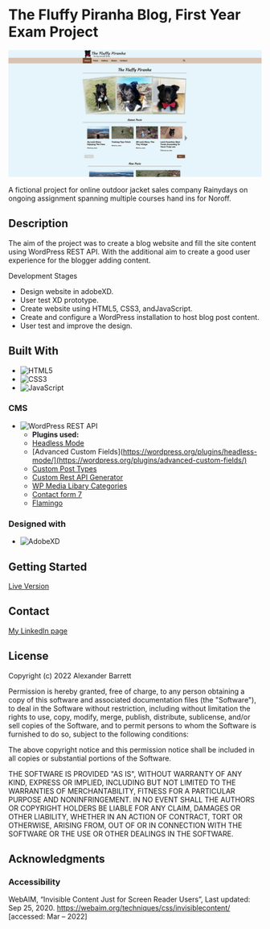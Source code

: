 # The Fluffy Piranha Blog, First Year Exam Project

![Homepage Preview](/report_documentation/site_preview.jpg)

A fictional project for online outdoor jacket sales company Rainydays on ongoing assignment spanning multiple courses hand ins for Noroff.

## Description

The aim of the project was to create a blog website and fill the site content using WordPress REST API. With the additional aim to create a good user experience for the blogger adding content.

Development Stages

- Design website in adobeXD.
- User test XD prototype.
- Create website using HTML5, CSS3, andJavaScript.
- Create and configure a WordPress installation to host blog post content.
- User test and improve the design.

## Built With

- ![HTML5](https://img.shields.io/badge/-HTML5-E34F26?logo=html5&logoColor=white&logoWidth=30&style=plastic)
- ![CSS3](https://img.shields.io/badge/-CSS3-1572B6?logo=css3&logoColor=white&logoWidth=30&style=plastic)
- ![JavaScript](https://img.shields.io/badge/-JavaScript-F7DF1E?logo=javascript&logoColor=white&logoWidth=30&style=plastic)

### CMS
- ![WordPress REST API](https://img.shields.io/badge/-WordPress%20REST%20API-21759B?logo=wordpress&logoColor=white&logoWidth=30&style=plastic)
  - **Plugins used:**
  - [Headless Mode](https://wordpress.org/plugins/headless-mode/)
  - [Advanced Custom Fields](https://wordpress.org/plugins/headless-mode/](https://wordpress.org/plugins/advanced-custom-fields/)
  - [Custom Post Types](https://wordpress.org/plugins/custom-post-type-ui/)
  - [Custom Rest API Generator](https://wordpress.org/plugins/wp-custom-rest-api-generator/)
  - [WP Media Libary Categories](https://wordpress.org/plugins/wp-media-library-categories/)
  - [Contact form 7](https://wordpress.org/plugins/contact-form-7/)
  - [Flamingo](https://wordpress.org/plugins/flamingo/)


### Designed with

- ![AdobeXD](https://img.shields.io/badge/-Adobe%20XD-FF61F6?logo=adobe%20xd&logoColor=white&logoWidth=30&style=plastic)

## Getting Started

[Live Version](https://deft-scone-ef0e91.netlify.app/index.html)

## Contact

[My LinkedIn page](https://www.linkedin.com/in/alexander-barrett-64568a47/)

## License

Copyright (c) 2022 Alexander Barrett

Permission is hereby granted, free of charge, to any person obtaining a copy
of this software and associated documentation files (the "Software"), to deal
in the Software without restriction, including without limitation the rights
to use, copy, modify, merge, publish, distribute, sublicense, and/or sell
copies of the Software, and to permit persons to whom the Software is
furnished to do so, subject to the following conditions:

The above copyright notice and this permission notice shall be included in all
copies or substantial portions of the Software.

THE SOFTWARE IS PROVIDED "AS IS", WITHOUT WARRANTY OF ANY KIND, EXPRESS OR
IMPLIED, INCLUDING BUT NOT LIMITED TO THE WARRANTIES OF MERCHANTABILITY,
FITNESS FOR A PARTICULAR PURPOSE AND NONINFRINGEMENT. IN NO EVENT SHALL THE
AUTHORS OR COPYRIGHT HOLDERS BE LIABLE FOR ANY CLAIM, DAMAGES OR OTHER
LIABILITY, WHETHER IN AN ACTION OF CONTRACT, TORT OR OTHERWISE, ARISING FROM,
OUT OF OR IN CONNECTION WITH THE SOFTWARE OR THE USE OR OTHER DEALINGS IN THE
SOFTWARE.

## Acknowledgments

### Accessibility

WebAIM, “Invisible Content Just for Screen Reader Users”, Last updated: Sep 25, 2020. https://webaim.org/techniques/css/invisiblecontent/ [accessed: Mar – 2022]
